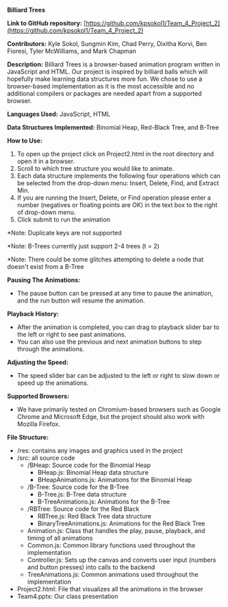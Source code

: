 **Billiard Trees**

**Link to GitHub repository:** [https://github.com/kpsokol1/Team_4_Project_2](https://github.com/kpsokol1/Team_4_Project_2)

**Contributors:** Kyle Sokol, Sungmin Kim, Chad Perry, Dixitha Korvi, Ben Fioresi, Tyler McWilliams, and Mark Chapman

**Description:** Billiard Trees is a browser-based animation program written in JavaScript and HTML. Our project is inspired by billiard balls which will hopefully make learning data structures more fun. We chose to use a browser-based implementation as it is the most accessible and no additional compilers or packages are needed apart from a supported browser.

**Languages Used:** JavaScript, HTML

**Data Structures Implemented:** Binomial Heap, Red-Black Tree, and B-Tree

**How to Use:**

1. To open up the project click on Project2.html in the root directory and open it in a browser.
2. Scroll to which tree structure you would like to animate.
3. Each data structure implements the following four operations which can be selected from the drop-down menu: Insert, Delete, Find, and Extract Min.
4. If you are running the Insert, Delete, or Find operation please enter a number (negatives or floating points are OK) in the text box to the right of drop-down menu.
5. Click submit to run the animation

\*Note: Duplicate keys are not supported

\*Note: B-Trees currently just support 2-4 trees (t = 2)

\*Note: There could be some glitches attempting to delete a node that doesn't exist from a B-Tree

**Pausing The Animations:**

- The pause button can be pressed at any time to pause the animation, and the run button will resume the animation.

**Playback History:**

- After the animation is completed, you can drag to playback slider bar to the left or right to see past animations.
- You can also use the previous and next animation buttons to step through the animations.

**Adjusting the Speed:**

- The speed slider bar can be adjusted to the left or right to slow down or speed up the animations.

**Supported Browsers:**

- We have primarily tested on Chromium-based browsers such as Google Chrome and Microsoft Edge, but the project should also work with Mozilla Firefox.

**File Structure:**

- /res: contains any images and graphics used in the project
- /src: all source code
    - /BHeap: Source code for the Binomial Heap
        - BHeap.js: Binomial Heap data structure
        - BHeapAnimations.js: Animations for the Binomial Heap
    - /B-Tree: Source code for the B-Tree
        - B-Tree.js: B-Tree data structure
        - B-TreeAnimations.js: Animations for the B-Tree
    - /RBTree: Source code for the Red Black
        - RBTree.js: Red Black Tree data structure
        - BinaryTreeAnimations.js: Animations for the Red Black Tree
    - Animation.js: Class that handles the play, pause, playback, and timing of all animations
    - Common.js: Common library functions used throughout the implementation
    - Controller.js: Sets up the canvas and converts user input (numbers and button presses) into calls to the backend
    - TreeAnimations.js: Common animations used throughout the implementation
- Project2.html: File that visualizes all the animations in the browser
- Team4.pptx: Our class presentation

